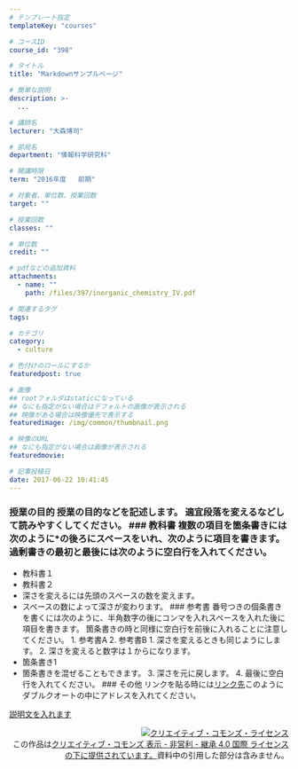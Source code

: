 ```yaml
---
# テンプレート指定
templateKey: "courses"

# コースID
course_id: "398"

# タイトル
title: "Markdownサンプルページ"

# 簡単な説明
description: >-
  ...

# 講師名
lecturer: "大森博司"

# 部局名
department: "情報科学研究科"

# 開講時限
term: "2016年度	前期"

# 対象者、単位数、授業回数
target: ""

# 授業回数
classes: ""

# 単位数
credit: ""

# pdfなどの追加資料
attachments: 
  - name: "" 
    path: /files/397/inorganic_chemistry_IV.pdf

# 関連するタグ
tags:

# カテゴリ
category:
  - culture

# 色付けのロールにするか
featuredpost: true

# 画像
## rootフォルダはstaticになっている
## なにも指定がない場合はデフォルトの画像が表示される
## 映像がある場合は映像優先で表示する
featuredimage: /img/common/thumbnail.png

# 映像のURL
## なにも指定がない場合は画像が表示される
featuredmovie: 

# 記事投稿日
date: 2017-06-22 10:41:45
---
```


### 授業の目的 授業の目的などを記述します。 適宜段落を変えるなどして読みやすくしてください。 ### 教科書 複数の項目を箇条書きには次のように*の後ろにスペースをいれ、次のように項目を書きます。 過剰書きの最初と最後には次のように空白行を入れてください。
* 教科書１
* 教科書２
* 深さを変えるには先頭のスペースの数を変えます。
* スペースの数によって深さが変わります。 ### 参考書 番号つきの個条書きを書くには次のように、半角数字の後にコンマを入れスペースを入れた後に項目を書きます。 箇条書きの時と同様に空白行を前後に入れることに注意してください。 1. 参考書A 2. 参考書B 1. 深さを変えるときも同じようにします。 2. 深さを変えると数字は１からになります。
* 箇条書き1
* 箇条書きを混ぜることもできます。 3. 深さを元に戻します。 4. 最後に空白行を入れてください。 ### その他 リンクを貼る時には<a href="http://www.ocw.nagoya-u.ac.jp" target="blank">リンク先</a>このように ダブルクオートの中にアドレスを入れてください。



[説明文を入れます](/files/398/アップロードしたファイル名を入れます) 


<div align="right">
<a rel="license" href="http://creativecommons.org/licenses/by-nc-sa/4.0/"><img alt="クリエイティブ・コモンズ・ライセンス" style="border-width:0" src="https://i.creativecommons.org/l/by-nc-sa/4.0/88x31.png" /></a><br /> この作品は<a rel="license" href="http://creativecommons.org/licenses/by-nc-sa/4.0/">クリエイティブ・コモンズ 表示 - 非営利 - 継承 4.0 国際 ライセンスの下に提供されています。</a>資料中の引用した部分は含みません。
</div>





